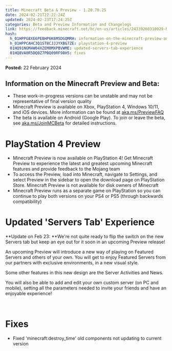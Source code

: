 ```yaml
---
title: Minecraft Beta & Preview - 1.20.70.25
date: 2024-02-21T22:22:24Z
updated: 2024-02-23T17:24:25Z
categories: Beta and Preview Information and Changelogs
link: https://feedback.minecraft.net/hc/en-us/articles/24339260310029-Minecraft-Beta-Preview-1-20-70-25
hash:
  h_01HPPG8XE6PEBHP6K6M5DGQMRH: information-on-the-minecraft-preview-and-beta
  h_01HPPCAHC3Q1ST8CJJJYXBG7ZE: playstation-4-preview
  01HQ91NGM4W04XZEM0MXPBVWME: updated-servers-tab-experience
  01HQ8VA0R5DQ0Z7PBQ09RF98H5: fixes
---
```


**Posted:** 22 February 2024

## **Information on the Minecraft Preview and Beta:**

- These work-in-progress versions can be unstable and may not be representative of final version quality
- Minecraft Preview is available on Xbox, PlayStation 4, Windows 10/11, and iOS devices. More information can be found at [aka.ms/PreviewFAQ](https://aka.ms/PreviewFAQ)
- The beta is available on Android (Google Play). To join or leave the beta, see [aka.ms/JoinMCBeta](https://aka.ms/JoinMCBeta) for detailed instructions.  
    

# PlayStation 4 Preview

- Minecraft Preview is now available on PlayStation 4! Get Minecraft Preview to experience the latest and greatest upcoming Minecraft features and provide feedback to the Mojang team
- To access the Preview, load into Minecraft, navigate to Settings, and select Preview in the sidebar to open the download page on PlayStation Store. Minecraft Preview is not available for disk owners of Minecraft
- Minecraft Preview runs as a separate game on PlayStation so you can continue to play both versions on your PS4 or PS5 (through backwards compatibility)  
    

# Updated 'Servers Tab' Experience

**Update on Feb 23: **We're not quite ready to flip the switch on the new Servers tab but keep an eye out for it soon in an upcoming Preview release!  
  

An upcoming Preview will introduce a new way of playing on Featured Servers and others of your own. You will get to enjoy Featured Servers from our partners with exclusive environments, in a new visual style.

Some other features in this new design are the Server Activities and News.

You will also be able to add and edit your own custom server (on PC and mobile), setting all the parameters needed to invite your friends and have an enjoyable experience!

 

# Fixes

- Fixed 'minecraft:destroy_time' old components not updating to current version
